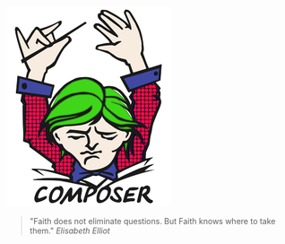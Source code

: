 ![composer](../../resources/images/composer-logo.png)


> "Faith does not eliminate questions. But Faith knows where to take them." _Elisabeth Elliot_